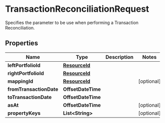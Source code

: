 

# TransactionReconciliationRequest

Specifies the parameter to be use when performing a Transaction Reconciliation.

## Properties

Name | Type | Description | Notes
------------ | ------------- | ------------- | -------------
**leftPortfolioId** | [**ResourceId**](ResourceId.md) |  | 
**rightPortfolioId** | [**ResourceId**](ResourceId.md) |  | 
**mappingId** | [**ResourceId**](ResourceId.md) |  |  [optional]
**fromTransactionDate** | **OffsetDateTime** |  | 
**toTransactionDate** | **OffsetDateTime** |  | 
**asAt** | **OffsetDateTime** |  |  [optional]
**propertyKeys** | **List&lt;String&gt;** |  |  [optional]



